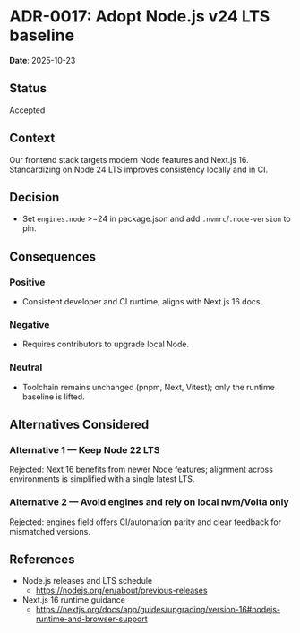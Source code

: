# ADR-0017: Adopt Node.js v24 LTS baseline

**Date**: 2025-10-23

## Status

Accepted

## Context

Our frontend stack targets modern Node features and Next.js 16. Standardizing on Node 24 LTS improves consistency locally and in CI.

## Decision

- Set `engines.node` >=24 in package.json and add `.nvmrc`/`.node-version` to pin.

## Consequences

### Positive

- Consistent developer and CI runtime; aligns with Next.js 16 docs.

### Negative

- Requires contributors to upgrade local Node.

### Neutral

- Toolchain remains unchanged (pnpm, Next, Vitest); only the runtime baseline is lifted.

## Alternatives Considered

### Alternative 1 — Keep Node 22 LTS

Rejected: Next 16 benefits from newer Node features; alignment across environments is simplified with a single latest LTS.

### Alternative 2 — Avoid engines and rely on local nvm/Volta only

Rejected: engines field offers CI/automation parity and clear feedback for mismatched versions.

## References

- Node.js releases and LTS schedule
  - <https://nodejs.org/en/about/previous-releases>
- Next.js 16 runtime guidance
  - <https://nextjs.org/docs/app/guides/upgrading/version-16#nodejs-runtime-and-browser-support>
